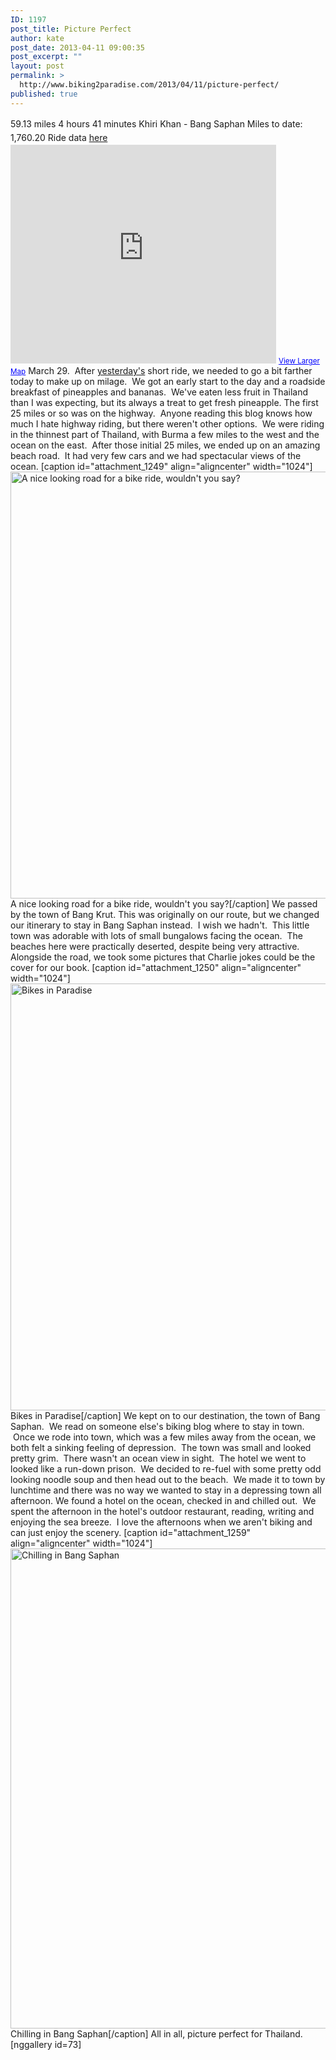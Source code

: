 ```yaml
---
ID: 1197
post_title: Picture Perfect
author: kate
post_date: 2013-04-11 09:00:35
post_excerpt: ""
layout: post
permalink: >
  http://www.biking2paradise.com/2013/04/11/picture-perfect/
published: true
---
```

59\.13 miles 4 hours 41 minutes <span style="line-height: 1.6em;">Khiri Khan - Bang Saphan Miles to date: 1,760.20 </span>Ride data <a title="Ride data from Khiri Khan to Bang Saphan" href="http://cyclemeter.com/3697d4843017f541/Cycle-20130329-0611?r=e" target="_blank">here</a> <iframe src="https://maps.google.com/maps?source=embed&f=q&hl=en&q=http:%2F%2Fshare.abvio.com%2F3697%2Fd484%2F3017%2Ff541%2FCyclemeter-Cycle-20130329-0611.kml&ie=UTF8&t=m&ll=11.502894,99.652006&spn=1.614806,4.976807&output=embed" height="350" width="425" frameborder="0" marginwidth="0" marginheight="0" scrolling="no"></iframe> <small><a style="color: #0000ff; text-align: left;" href="https://maps.google.com/maps?source=embed&f=q&hl=en&q=http:%2F%2Fshare.abvio.com%2F3697%2Fd484%2F3017%2Ff541%2FCyclemeter-Cycle-20130329-0611.kml&ie=UTF8&t=m&ll=11.502894,99.652006&spn=1.614806,4.976807">View Larger Map</a></small> March 29.  After <a title="Hijacking Monkeys" href="http://biking2paradise.com/2013/04/09/hijacking-monkeys/" target="_blank">yesterday's</a> short ride, we needed to go a bit farther today to make up on milage.  We got an early start to the day and a roadside breakfast of pineapples and bananas.  We've eaten less fruit in Thailand than I was expecting, but its always a treat to get fresh pineapple. The first 25 miles or so was on the highway.  Anyone reading this blog knows how much I hate highway riding, but there weren't other options.  We were riding in the thinnest part of Thailand, with Burma a few miles to the west and the ocean on the east.  After those initial 25 miles, we ended up on an amazing beach road.  It had very few cars and we had spectacular views of the ocean. [caption id="attachment_1249" align="aligncenter" width="1024"]<a href="http://biking2paradise.com/?attachment_id=1249" rel="attachment wp-att-1249"><img class="size-full wp-image-1249" alt="A nice looking road for a bike ride, wouldn't you say? " src="http://biking2paradise.com/wp-content/uploads/2013/04/2013-03-29-10-52-26.jpg" width="1024" height="683" /></a> A nice looking road for a bike ride, wouldn't you say?[/caption] We passed by the town of Bang Krut. This was originally on our route, but we changed our itinerary to stay in Bang Saphan instead.  I wish we hadn't.  This little town was adorable with lots of small bungalows facing the ocean.  The beaches here were practically deserted, despite being very attractive. Alongside the road, we took some pictures that Charlie jokes could be the cover for our book. [caption id="attachment_1250" align="aligncenter" width="1024"]<a href="http://biking2paradise.com/?attachment_id=1250" rel="attachment wp-att-1250"><img class="size-full wp-image-1250" alt="Bikes in Paradise" src="http://biking2paradise.com/wp-content/uploads/2013/04/2013-03-29-11-04-23.jpg" width="1024" height="683" /></a> Bikes in Paradise[/caption] We kept on to our destination, the town of Bang Saphan.  We read on someone else's biking blog where to stay in town.  Once we rode into town, which was a few miles away from the ocean, we both felt a sinking feeling of depression.  The town was small and looked pretty grim.  There wasn't an ocean view in sight.  The hotel we went to looked like a run-down prison.  We decided to re-fuel with some pretty odd looking noodle soup and then head out to the beach.  We made it to town by lunchtime and there was no way we wanted to stay in a depressing town all afternoon. We found a hotel on the ocean, checked in and chilled out.  We spent the afternoon in the hotel's outdoor restaurant, reading, writing and enjoying the sea breeze.  I love the afternoons when we aren't biking and can just enjoy the scenery. [caption id="attachment_1259" align="aligncenter" width="1024"]<a href="http://biking2paradise.com/2013/04/11/picture-perfect/2013-03-29-18-44-48/" rel="attachment wp-att-1259"><img class="size-full wp-image-1259" alt="Chilling in Bang Saphan" src="http://biking2paradise.com/wp-content/uploads/2013/04/2013-03-29-18-44-48.jpg" width="1024" height="768" /></a> Chilling in Bang Saphan[/caption] All in all, picture perfect for Thailand. [nggallery id=73]